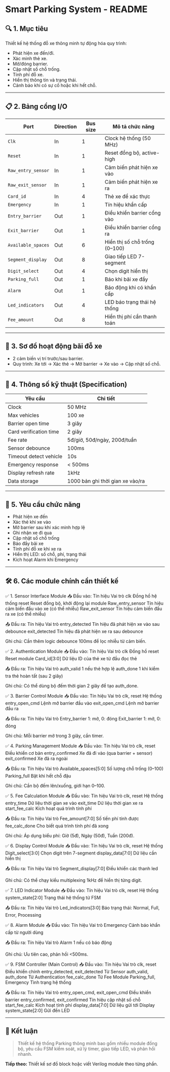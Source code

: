 # Smart Parking System - README

## 🔍 1. Mục tiêu

Thiết kế hệ thống đỗ xe thông minh tự động hóa quy trình:

* Phát hiện xe đến/đi.
* Xác minh thẻ xe.
* Mở/đóng barrier.
* Cập nhật số chỗ trống.
* Tính phí đỗ xe.
* Hiển thị thông tin và trạng thái.
* Cảnh báo khi có sự cố hoặc khi hết chỗ.

---

## 📋 2. Bảng cổng I/O

| Port               | Direction | Bus size | Mô tả chức năng               |
| ------------------ | --------- | -------- | ----------------------------- |
| `Clk`              | In        | 1        | Clock hệ thống (50 MHz)       |
| `Reset`            | In        | 1        | Reset đồng bộ, active-high    |
| `Raw_entry_sensor` | In        | 1        | Cảm biến phát hiện xe vào     |
| `Raw_exit_sensor`  | In        | 1        | Cảm biến phát hiện xe ra      |
| `Card_id`          | In        | 4        | Thẻ xe để xác thực            |
| `Emergency`        | In        | 1        | Tín hiệu khẩn cấp             |
| `Entry_barrier`    | Out       | 1        | Điều khiển barrier cổng vào   |
| `Exit_barrier`     | Out       | 1        | Điều khiển barrier cổng ra    |
| `Available_spaces` | Out       | 6        | Hiển thị số chỗ trống (0–100) |
| `Segment_display`  | Out       | 8        | Giao tiếp LED 7-segment       |
| `Digit_select`     | Out       | 4        | Chọn digit hiển thị           |
| `Parking_full`     | Out       | 1        | Báo khi bãi xe đầy            |
| `Alarm`            | Out       | 1        | Báo động khi có khẩn cấp      |
| `Led_indicators`   | Out       | 4        | LED báo trạng thái hệ thống   |
| `Fee_amount`       | Out       | 8        | Hiển thị phí cần thanh toán   |

---

## 📀 3. Sơ đồ hoạt động bãi đỗ xe

* 2 cảm biến vị trí trước/sau barrier.
* Quy trình: Xe tới -> Xác thẻ -> Mở barrier -> Xe vào -> Cập nhật số chỗ.

---

## 📘 4. Thông số kỹ thuật (Specification)

| Yêu cầu                | Chi tiết                         |
| ---------------------- | -------------------------------- |
| Clock                  | 50 MHz                           |
| Max vehicles           | 100 xe                           |
| Barrier open time      | 3 giây                           |
| Card verification time | 2 giây                           |
| Fee rate               | 5đ/giờ, 50đ/ngày, 200đ/tuần      |
| Sensor debounce        | 100ms                            |
| Timeout detect vehicle | 10s                              |
| Emergency response     | < 500ms                          |
| Display refresh rate   | 1kHz                             |
| Data storage           | 1000 bản ghi thời gian xe vào/ra |

---

## 🌟 5. Yêu cầu chức năng

* Phát hiện xe đến
* Xác thẻ khi xe vào
* Mở barrier sau khi xác minh hợp lệ
* Ghi nhận xe đi qua
* Cập nhật số chỗ trống
* Báo đầy bãi xe
* Tính phí đỗ xe khi xe ra
* Hiển thị LED: số chỗ, phí, trạng thái
* Kích hoạt Alarm khi Emergency

---

## 🛠️ 6. Các module chính cần thiết kế

✅ 1. Sensor Interface Module
📥 Đầu vào:
Tín hiệu	Vai trò
clk	Đồng hồ hệ thống
reset	Reset đồng bộ, khởi động lại module
Raw_entry_sensor	Tín hiệu cảm biến đầu vào xe (có thể nhiễu)
Raw_exit_sensor	Tín hiệu cảm biến đầu ra xe (có thể nhiễu)

📤 Đầu ra:
Tín hiệu	Vai trò
entry_detected	Tín hiệu đã phát hiện xe vào sau debounce
exit_detected	Tín hiệu đã phát hiện xe ra sau debounce

Ghi chú: Cần thêm logic debounce 100ms để lọc nhiễu từ cảm biến.

✅ 2. Authentication Module
📥 Đầu vào:
Tín hiệu	Vai trò
clk	Đồng hồ
reset	Reset module
Card_id[3:0]	Dữ liệu ID của thẻ xe từ đầu đọc thẻ

📤 Đầu ra:
Tín hiệu	Vai trò
auth_valid	1 nếu thẻ hợp lệ
auth_done	1 khi kiểm tra thẻ hoàn tất (sau 2 giây)

Ghi chú: Có thể dùng bộ đếm thời gian 2 giây để tạo auth_done.

✅ 3. Barrier Control Module
📥 Đầu vào:
Tín hiệu	Vai trò
clk, reset	Hệ thống
entry_open_cmd	Lệnh mở barrier đầu vào
exit_open_cmd	Lệnh mở barrier đầu ra

📤 Đầu ra:
Tín hiệu	Vai trò
Entry_barrier	1: mở, 0: đóng
Exit_barrier	1: mở, 0: đóng

Ghi chú: Mỗi barrier mở trong 3 giây, cần timer.

✅ 4. Parking Management Module
📥 Đầu vào:
Tín hiệu	Vai trò
clk, reset	Điều khiển cơ bản
entry_confirmed	Xe đã đi vào (qua barrier + sensor)
exit_confirmed	Xe đã ra ngoài

📤 Đầu ra:
Tín hiệu	Vai trò
Available_spaces[5:0]	Số lượng chỗ trống (0–100)
Parking_full	Bật khi hết chỗ đậu

Ghi chú: Cần bộ đếm lên/xuống, giới hạn 0–100.

✅ 5. Fee Calculation Module
📥 Đầu vào:
Tín hiệu	Vai trò
clk, reset	Hệ thống
entry_time	Dữ liệu thời gian xe vào
exit_time	Dữ liệu thời gian xe ra
start_fee_calc	Kích hoạt quá trình tính phí

📤 Đầu ra:
Tín hiệu	Vai trò
Fee_amount[7:0]	Số tiền phí tính được
fee_calc_done	Cho biết quá trình tính phí đã xong

Ghi chú: Áp dụng biểu phí: Giờ (5đ), Ngày (50đ), Tuần (200đ).

✅ 6. Display Control Module
📥 Đầu vào:
Tín hiệu	Vai trò
clk, reset	Hệ thống
Digit_select[3:0]	Chọn digit trên 7-segment
display_data[7:0]	Dữ liệu cần hiển thị

📤 Đầu ra:
Tín hiệu	Vai trò
Segment_display[7:0]	Điều khiển các thanh led

Ghi chú: Có thể chạy kiểu multiplexing 1kHz để hiển thị từng digit.

✅ 7. LED Indicator Module
📥 Đầu vào:
Tín hiệu	Vai trò
clk, reset	Hệ thống
system_state[2:0]	Trạng thái hệ thống từ FSM

📤 Đầu ra:
Tín hiệu	Vai trò
Led_indicators[3:0]	Báo trạng thái: Normal, Full, Error, Processing

✅ 8. Alarm Module
📥 Đầu vào:
Tín hiệu	Vai trò
Emergency	Cảnh báo khẩn cấp từ người dùng

📤 Đầu ra:
Tín hiệu	Vai trò
Alarm	1 nếu có báo động

Ghi chú: Ưu tiên cao, phản hồi <500ms.

✅ 9. FSM Controller (Main Control)
📥 Đầu vào:
Tín hiệu	Vai trò
clk, reset	Điều khiển chính
entry_detected, exit_detected	Từ Sensor
auth_valid, auth_done	Từ Authentication
fee_calc_done	Từ Fee Module
Parking_full, Emergency	Tình trạng hệ thống

📤 Đầu ra:
Tín hiệu	Vai trò
entry_open_cmd, exit_open_cmd	Điều khiển barrier
entry_confirmed, exit_confirmed	Tín hiệu cập nhật số chỗ
start_fee_calc	Kích hoạt tính phí
display_data[7:0]	Dữ liệu gửi tới Display
system_state[2:0]	Gửi đến LED

---

## 🔖 Kết luận

> Thiết kế hệ thống Parking thông minh bao gồm nhiều module đồng bộ, yêu cầu FSM kiểm soát, xử lý timer, giao tiếp LED, và phản hồi nhanh.

**Tiếp theo:** Thiết kế sơ đồ block hoặc viết Verilog module theo từng phần.
